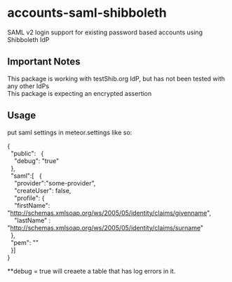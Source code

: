 accounts-saml-shibboleth
=======

SAML v2 login support for existing password based accounts using Shibboleth IdP

Important Notes
-----------

This package is working with testShib.org IdP, but has not been tested with any other IdPs  
This package is expecting an encrypted assertion  

Usage
-----------

put saml settings in meteor.settings like so:  

{  
&nbsp;&nbsp;"public":
&nbsp;&nbsp;{  
&nbsp;&nbsp;&nbsp;&nbsp;"debug": "true"  
&nbsp;&nbsp;},  
&nbsp;&nbsp;"saml":[
&nbsp;&nbsp;{  
&nbsp;&nbsp;&nbsp;&nbsp;"provider":"some-provider",  
&nbsp;&nbsp;&nbsp;&nbsp;"createUser": false,  
&nbsp;&nbsp;&nbsp;&nbsp;"profile": {  
&nbsp;&nbsp;&nbsp;&nbsp;"firstName": "http://schemas.xmlsoap.org/ws/2005/05/identity/claims/givenname",  
&nbsp;&nbsp;&nbsp;&nbsp;"lastName" : "http://schemas.xmlsoap.org/ws/2005/05/identity/claims/surname"  
&nbsp;&nbsp;},  
&nbsp;&nbsp;"pem": "<add PEM Here>"  
&nbsp;&nbsp;}]  
}  

**debug = true will creaete a table that has log errors in it.  

